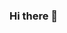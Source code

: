 ### Hi there 👋

<!--
**jzamm02/jzamm02** is a ✨ _special_ ✨ repository because its `README.md` (this file) appears on your GitHub profile.

Here are some ideas to get you started:

- 🌱 I’m currently learning ... Javascript!
-->
